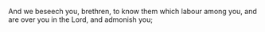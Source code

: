 And we beseech you, brethren, to know them which labour among you, and are over you in the Lord, and admonish you;
